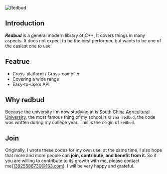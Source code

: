 ![Redbud](http://i1.piimg.com/594413/9f01ee5a73debe8f.jpg)

## Introduction

***Redbud*** is a general modern library of C++, It covers things in many aspects. It does not expect to be the best performer, but wants to be one of the easiest one to use.

## Featrue

* Cross-platform / Cross-compiler
* Covering a wide range
* Easy-to-use's API

## Why redbud

Because the university I'm now studying at is [South China Agricultural University](https://zh.wikipedia.org/zh-hans/%E5%8D%8E%E5%8D%97%E5%86%9C%E4%B8%9A%E5%A4%A7%E5%AD%A6), the most famous thing of my school is `China redbud`, the code was written during my college year. This is the origin of `redbud`.

## Join

Originally, I wrote these codes for my own use, at the same time, I also hope that more and more people can **join, contribute, and benefit from it**. So if you are willing to contribute to its growth with me, please contact me(13925588730@163.com), I will be very happy and grateful.
